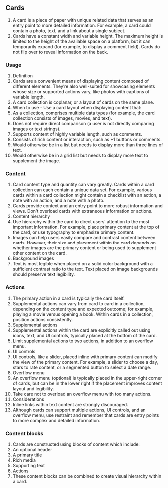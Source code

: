 ## Cards
1. A card is a piece of paper with unique related data that serves as an entry point to more detailed information. For example, a card could contain a photo, text, and a link about a single subject.
2. Cards have a constant width and variable height. The maximum height is limited to the height of the available space on a platform, but it can temporarily expand (for example, to display a comment field). Cards do not flip over to reveal information on the back.

### Usage
1. Definition
  1. Cards are a convenient means of displaying content composed of different elements. They’re also well-suited for showcasing elements whose size or supported actions vary, like photos with captions of variable length.
  2. A card collection is coplanar, or a layout of cards on the same plane.
2. When to use - Use a card layout when displaying content that:
  1. As a collection, comprises multiple data types (for example, the card collection consists of images, movies, and text).
  2. Does not require direct comparison (a user is not directly comparing images or text strings).
  3. Supports content of highly variable length, such as comments.
  4. Consists of rich content or interaction, such as +1 buttons or comments.
  5. Would otherwise be in a list but needs to display more than three lines of text.
  6. Would otherwise be in a grid list but needs to display more text to supplement the image.
  
### Content
1. Card content type and quantity can vary greatly. Cards within a card collection can each contain a unique data set. For example, various cards within a card collection might contain a checklist with an action, a note with an action, and a note with a photo.
2. Cards provide context and an entry point to more robust information and views. Don't overload cards with extraneous information or actions.
3. Content hierarchy
  1. Use hierarchy within the card to direct users’ attention to the most important information. For example, place primary content at the top of the card, or use typography to emphasize primary content.
4. Images can help users easily compare and contrast content between cards. However, their size and placement within the card depends on whether images are the primary content or being used to supplement other content on the card.
5. Background images
  1. Text is most legible when placed on a solid color background with a sufficient contrast ratio to the text. Text placed on image backgrounds should preserve text legibility.
  
### Actions
1. The primary action in a card is typically the card itself.
2. Supplemental actions can vary from card to card in a collection, depending on the content type and expected outcome; for example, playing a movie versus opening a book. Within cards in a collection, position actions consistently.
3. Supplemental actions
  1. Supplemental actions within the card are explicitly called out using icons, text, and UI controls, typically placed at the bottom of the card.
  2. Limit supplemental actions to two actions, in addition to an overflow menu.
4. UI controls
  1. UI controls, like a slider, placed inline with primary content can modify the view of the primary content. For example, a slider to choose a day, stars to rate content, or a segmented button to select a date range.
5. Overflow menu
  1. An overflow menu (optional) is typically placed in the upper-right corner of cards, but can be in the lower right if the placement improves content layout and legibility.
  2. Take care not to overload an overflow menu with too many actions.
6. Considerations
  1. Inline links within text content are strongly discouraged.
  2. Although cards can support multiple actions, UI controls, and an overflow menu, use restraint and remember that cards are entry points to more complex and detailed information.
  
### Content blocks
1. Cards are constructed using blocks of content which include:
  1. An optional header
  2. A primary title
  3. Rich media
  4. Supporting text
  5. Actions
2. These content blocks can be combined to create visual hierarchy within a card.

